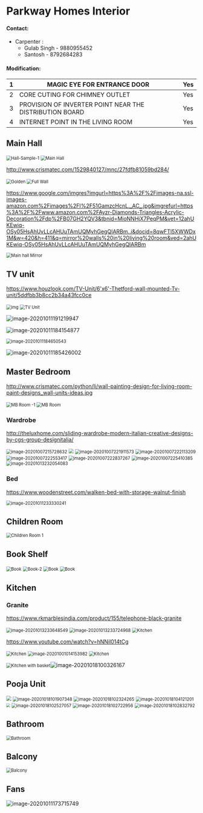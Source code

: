 # Parkway Homes Interior

#### Contact: 

- Carpenter : 
  - Gulab Singh - 9880955452
  - Santosh - 8792684283

#### Modification: 

| 1    | MAGIC EYE FOR  ENTRANCE DOOR                             | Yes  |
| ---- | -------------------------------------------------------- | ---- |
| 2    | CORE CUTING FOR  CHIMNEY OUTLET                          | Yes  |
| 3    | PROVISION OF INVERTER  POINT NEAR THE DISTRIBUTION BOARD | Yes  |
| 4    | INTERNET POINT IN THE LIVING ROOM                        | Yes  |



## Main Hall

<img src="assets\main-hall-sample-1.png" alt="Hall-Sample-1" style="zoom:80%;" />



<img src="assets\main-hall-sample-2.png" alt="Main Hall" style="zoom:80%;" />



http://www.crismatec.com/1529840127/mnc/27fdfb81059bd284/

<img src="assets\main-hall-sample-3.png" alt="Golden" style="zoom:80%;" />

<img src="assets\main-hall-sample-4.png" alt="Full Wall" style="zoom:80%;" />



https://www.google.com/imgres?imgurl=https%3A%2F%2Fimages-na.ssl-images-amazon.com%2Fimages%2FI%2F51GamzcHcnL._AC_.jpg&imgrefurl=https%3A%2F%2Fwww.amazon.com%2FAyzr-Diamonds-Triangles-Acrylic-Decoration%2Fdp%2FB07GH2YQV3&tbnid=MioNNHjX7PeqPM&vet=12ahUKEwiq-OSy05HsAhUvLLcAHUuTAmUQMyhGegQIARBm..i&docid=8qwFTl5XWWDx1M&w=420&h=411&q=mirror%20walls%20in%20living%20room&ved=2ahUKEwiq-OSy05HsAhUvLLcAHUuTAmUQMyhGegQIARBm



<img src="assets\main-hall-mirror.png" alt="Main hall Mirror" style="zoom:80%;" />

## TV unit

https://www.houzlook.com/TV-Unit/6'x6'-Thetford-wall-mounted-Tv-unit/5ddfbb3b8cc2b34a43fcc0ce



<img src="assets\tv-unit-1.png" alt="img" style="zoom:80%;" />

<img src="assets\tv-unit-2.png" alt="TV Unit" style="zoom:80%;" />

![image-20201011191219947](assets\tv-unit-6.png)

![image-20201011184154877](D:\Praveen\sourcecontrol\github\praveenraghuvanshi1512\parkwayhomes\E-801\Interior\assets\tv-unit-3.png)

<img src="assets\tv-unit-4.png" alt="image-20201011184650543" style="zoom:80%;" />

![image-20201011185426002](D:\Praveen\sourcecontrol\github\praveenraghuvanshi1512\parkwayhomes\E-801\Interior\assets\tv-unit-5.png)

## Master Bedroom

http://www.crismatec.com/python/li/wall-painting-design-for-living-room-paint-designs_wall-units-ideas.jpg

<img src="assets\mbroom-sample-1.png" alt="MB Room -1" style="zoom:80%;" />



<img src="assets\mbroom-sample-2.png" alt="MB Room" style="zoom:80%;" />

### Wardrobe



http://theluxhome.com/sliding-wardrobe-modern-italian-creative-designs-by-cgs-group-designitalia/

<img src="assets\wardrobe-sliding-1.png" alt="image-20201007215728632" style="zoom:80%;" />

<img src="assets\wardrobe-sliding-7.png" style="zoom:80%;" />

<img src="assets\wardrobe-sliding-2.png" alt="image-20201007221911573" style="zoom:80%;" />

<img src="assets\wardrobe-sliding-3.png" alt="image-20201007222113209" style="zoom:80%;" />

<img src="assets\wardrobe-sliding-4.png" alt="image-20201007222553417" style="zoom:80%;" />

<img src="assets\wardrobe-sliding-5.png" alt="image-20201007222837267" style="zoom:80%;" />

<img src="assets\wardrobe-sliding-6.png" alt="image-20201007225410385" style="zoom:80%;" />

<img src="assets\wardrobe-sliding-8.png" alt="image-20201013232054083" style="zoom:80%;" />



### Bed

https://www.woodenstreet.com/walken-bed-with-storage-walnut-finish

<img src="assets\bed-1.png" alt="image-20201011233330241" style="zoom:80%;" />

## Children Room

<img src="assets\chidren-room-1.png" alt="Children Room 1" style="zoom:80%;" />



## Book Shelf

<img src="assets\book-1.png" alt="Book" style="zoom:80%;" />

<img src="assets\book-2.png" alt="Book-2" style="zoom:80%;" />

<img src="assets\book-3.png" alt="Book" style="zoom:80%;" />

<img src="assets\book-4.png" alt="Book" style="zoom:80%;" />

## Kitchen

### Granite

https://www.rkmarblesindia.com/product/155/telephone-black-granite

<img src="assets\granite-1.png" alt="image-20201013233648549" style="zoom:80%;" />

<img src="assets\granite-2.png" alt="image-20201013233724968" style="zoom:80%;" />



<img src="assets\kitchen-1.png" alt="Kitchen" style="zoom:80%;" />

https://www.youtube.com/watch?v=hNNil014tCg

<img src="assets\kitchen-2.png" alt="Kitchen" style="zoom:80%;" />

<img src="assets\kitchen-3.png" alt="image-20201001014153982" style="zoom:80%;" />

<img src="assets\kitchen-4.png" alt="Kitchen" style="zoom:80%;" />



​	<img src="assets\kitchen-5.png" alt="Kitchen with basket" style="zoom:80%;" />![image-20201018100326167](D:\Praveen\sourcecontrol\github\praveenraghuvanshi\eva4-p2-group\Session-8\Assignment-8\assets\pooja-unit-1.png)

## Pooja Unit

<img src="\assets\pooja-unit-1.png" style="zoom:80%;" />

<img src="\assets\pooja-unit-2.png" alt="image-20201018101907348" style="zoom:80%;" />

<img src="\assets\pooja-unit-3.png" alt="image-20201018102324265" style="zoom:80%;" />

<img src="assets\guest-room-pooja-unit.png" alt="image-20201018104121201" style="zoom:80%;" />

<img src="assets\pooja-unit-1 - modified.png" style="zoom:60%;" />

<img src="\assets\pooja-unit-5.png" alt="image-20201018102527057" style="zoom:80%;" />

<img src="assets\pooja-unit-4.png" alt="image-20201018102722956" style="zoom:80%;" />

<img src="assets\pooja-unit-6.png" alt="image-20201018102832792" style="zoom:80%;" />

## Bathroom

<img src="assets\bathroom.png" alt="Bathroom" style="zoom:80%;" />



## Balcony

<img src="assets\balcony.png" alt="Balcony" style="zoom:80%;" />

## Fans

![image-20201011173715749](D:\Praveen\sourcecontrol\github\praveenraghuvanshi1512\parkwayhomes\E-801\Interior\assets\fan-1.png)